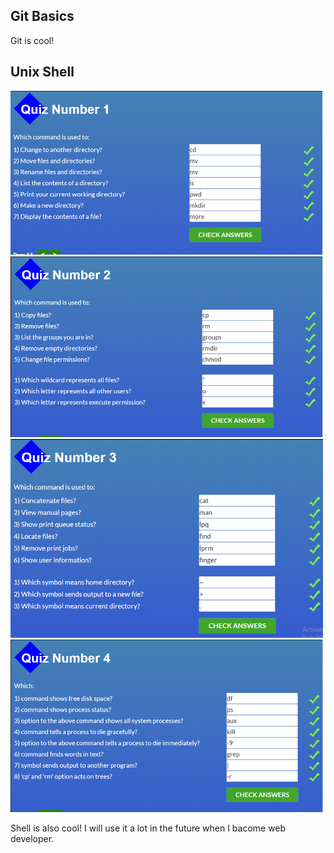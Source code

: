 ## Git Basics

Git is cool!

## Unix Shell
<img src="task_unix_shell/shell1.png" width="500">
<img src="task_unix_shell/shell2.png" width="500">
<img src="task_unix_shell/shell3.png" width="500">
<img src="task_unix_shell/shell4.png" width="500">

Shell is also cool! I will use it a lot in the future when I bacome web developer.
